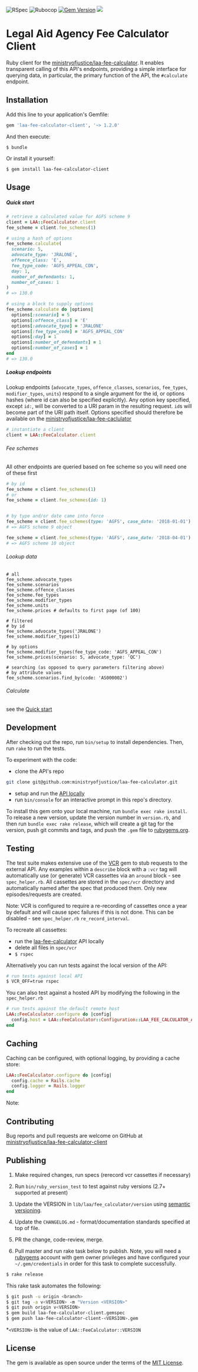 ![RSpec](https://github.com/ministryofjustice/laa-fee-calculator-client/actions/workflows/rspec.yml/badge.svg)
![Rubocop](https://github.com/ministryofjustice/laa-fee-calculator-client/actions/workflows/rubocop.yml/badge.svg)
[![Gem Version](https://badge.fury.io/rb/laa-fee-calculator-client.svg)](https://badge.fury.io/rb/laa-fee-calculator-client)
![](https://ruby-gem-downloads-badge.herokuapp.com/laa-fee-calculator-client?type=total)

# Legal Aid Agency Fee Calculator Client

Ruby client for the [ministryofjustice/laa-fee-calculator](https://github.com/ministryofjustice/laa-fee-calculator). It enables transparent calling of this API's
endpoints, providing a simple interface for querying data, in particular, the primary function of the API, the `#calculate` endpoint.

## Installation

Add this line to your application's Gemfile:

```ruby
gem 'laa-fee-calculator-client', '~> 1.2.0'
```

And then execute:

    $ bundle

Or install it yourself:

    $ gem install laa-fee-calculator-client

## Usage

<a name="quick-start"></a>
##### Quick start

```ruby
# retrieve a calculated value for AGFS scheme 9
client = LAA::FeeCalculator.client
fee_scheme = client.fee_schemes(1)

# using a hash of options
fee_scheme.calculate(
  scenario: 5,
  advocate_type: 'JRALONE',
  offence_class: 'E',
  fee_type_code: 'AGFS_APPEAL_CON',
  day: 1,
  number_of_defendants: 1,
  number_of_cases: 1
)
# => 130.0

# using a block to supply options
fee_scheme.calculate do |options|
  options[:scenario] = 5
  options[:offence_class] = 'E'
  options[:advocate_type] = 'JRALONE'
  options[:fee_type_code] = 'AGFS_APPEAL_CON'
  options[:day] = 1
  options[:number_of_defendants] = 1
  options[:number_of_cases] = 1
end
# => 130.0
```

##### Lookup endpoints

Lookup endpoints (`advocate_types`, `offence_classes`, `scenarios`, `fee_types`, `modifier_types`, `units`) respond to a single argument for the id, or options hashes (where id can also be specified explicitly). Any option key specified, except `id:`, will be converted to a URI param in the resulting request. `id`s will become part of the URI path itself. Options specified should therefore be available on the [ministryofjustice/laa-fee-caclulator](https://github.com/ministryofjustice/laa-fee-calculator)

```ruby
# instantiate a client
client = LAA::FeeCalculator.client
```

###### Fee schemes

All other endpoints are queried based on fee scheme so you will need one of these first

```ruby
# by id
fee_scheme = client.fee_schemes(1)
# or
fee_scheme = client.fee_schemes(id: 1)


# by type and/or date came into force
fee_scheme = client.fee_schemes(type: 'AGFS', case_date: '2018-01-01')
# => AGFS scheme 9 object

fee_scheme = client.fee_schemes(type: 'AGFS', case_date: '2018-04-01')
# => AGFS scheme 10 object
```

###### Lookup data

```
# all
fee_scheme.advocate_types
fee_scheme.scenarios
fee_scheme.offence_classes
fee_scheme.fee_types
fee_scheme.modifier_types
fee_scheme.units
fee_scheme.prices # defaults to first page (of 100)

# filtered
# by id
fee_scheme.advocate_types('JRALONE')
fee_scheme.modifier_types(1)

# by options
fee_scheme.modifier_types(fee_type_code: 'AGFS_APPEAL_CON')
fee_scheme.prices(scenario: 5, advocate_type: 'QC')

# searching (as opposed to query parameters filtering above)
# by attribute values
fee_scheme.scenarios.find_by(code: 'AS000002')
```

###### Calculate
see the [Quick start](#quick-start)


## Development

After checking out the repo, run `bin/setup` to install dependencies. Then, run `rake` to run the tests.


To experiment with the code:

- clone the API's repo
```bash
git clone git@github.com:ministryofjustice/laa-fee-calculator.git
```

- setup and run the [API locally](https://github.com/ministryofjustice/laa-fee-calculator/blob/develop/docs/DEVELOPMENT.md)
- run `bin/console` for an interactive prompt in this repo's directory.

To install this gem onto your local machine, run `bundle exec rake install`. To release a new version, update the version number in `version.rb`, and then run `bundle exec rake release`, which will create a git tag for the version, push git commits and tags, and push the `.gem` file to [rubygems.org](https://rubygems.org).

## Testing

The test suite makes extensive use of the [VCR](https://github.com/vcr/vcr) gem to stub requests to the external API. Any examples within a `describe` block with a `:vcr` tag will automatically use (or generate) VCR cassettes via an `around` block - see `spec_helper.rb`. All cassettes are stored in the `spec/vcr` directory and automatically named after the spec that produced them. Only new episodes/requests are created.

Note: VCR is configured to require a re-recording of cassettes once a year by default and will cause spec failures if this is not done. This can be disabled - see `spec_helper.rb` `re_record_interval`.

To recreate all cassettes:

- run the [laa-fee-calculator](https://github.com/ministryofjustice/laa-fee-calculator) API locally
- delete all files in `spec/vcr`
- `$ rspec`

Alternatively you can run tests against the local version of the API:

```bash
# run tests against local API
$ VCR_OFF=true rspec
```

You can also test against a hosted API by modifying the following in the `spec_helper.rb`

```ruby
# run tests against the default remote host
LAA::FeeCalculator.configure do |config|
  config.host = LAA::FeeCalculator::Configuration::LAA_FEE_CALCULATOR_API_V1
end

```

## Caching

Caching can be configured, with optional logging, by providing a cache store:

```ruby
LAA::FeeCalculator.configure do |config|
  config.cache = Rails.cache
  config.logger = Rails.logger
end
```

Note: 

## Contributing

Bug reports and pull requests are welcome on GitHub at [ministryofjustice/laa-fee-calculator-client](https://github.com/ministryofjustice/laa-fee-calculator-client)

## Publishing

1. Make required changes, run specs (rerecord vcr cassettes if necessary)

2. Run `bin/ruby_version_test` to test against ruby versions (2.7+ supported at present)

3. Update the VERSION in `lib/laa/fee_calculator/version` using [semantic versioning](https://guides.rubygems.org/patterns/#semantic-versioning).

4. Update the `CHANGELOG.md` - format/documentation standards specified at top of file.

5. PR the change, code-review, merge.

6. Pull master and run rake task below to publish. Note, you will need a [rubygems](https://rubygems.org/) account with gem owner privileges and have configured your `~/.gem/credentials` in order for this task to complete successfully.

```bash
$ rake release
```

This rake task automates the following:

```bash
$ git push -u origin <branch>
$ git tag -a v<VERSION> -m "Version <VERSION>"
$ git push origin v<VERSION>
$ gem build laa-fee-calculator-client.gemspec
$ gem push laa-fee-calculator-client-<VERSION>.gem
```
*`<VERSION>` is the value of `LAA::FeeCalculator::VERSION`

## License

The gem is available as open source under the terms of the [MIT License](https://opensource.org/licenses/MIT).

